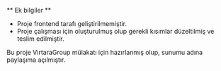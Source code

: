 ** Ek bilgiler **
- Proje frontend tarafı geliştirilmemiştir.
- Proje çalışması için oluşturulmuş olup gerekli kısımlar düzeltilmiş ve teslim edilmiştir.

Bu proje VirtaraGroup mülakatı için hazırlanmış olup, sunumu adına paylaşıma açılmıştır.
